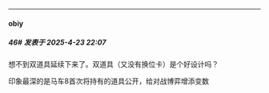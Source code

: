 ﻿
*****

####  obiy  
##### 46#       发表于 2025-4-23 22:07

想不到双道具延续下来了。双道具（又没有换位卡）是个好设计吗？

印象最深的是马车8首次将持有的道具公开，给对战博弈增添变数

